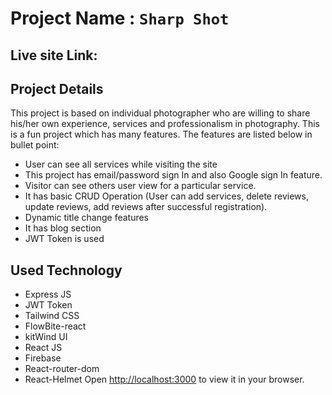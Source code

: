 # Project Name : `Sharp Shot`

## Live site Link:

## Project Details

This project is based on individual photographer who are willing to share his/her own experience, services and professionalism in photography. This is a fun project which has many features. The features are listed below in bullet point:

- User can see all services while visiting the site
- This project has email/password sign In and also Google sign In feature.
- Visitor can see others user view for a particular service.
- It has basic CRUD Operation (User can add services, delete reviews, update reviews, add reviews after successful registration).
- Dynamic title change features
- It has blog section
- JWT Token is used

## Used Technology

- Express JS
- JWT Token
- Tailwind CSS
- FlowBite-react
- kitWind UI
- React JS
- Firebase
- React-router-dom
- React-Helmet
  Open [http://localhost:3000](http://localhost:3000) to view it in your browser.
